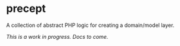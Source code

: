 precept
=======

A collection of abstract PHP logic for creating a domain/model layer.

*This is a work in progress. Docs to come.*
